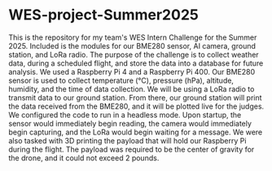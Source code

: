 # WES-project-Summer2025
This is the repository for my team's WES Intern Challenge for the Summer 2025. Included is the modules for our BME280 sensor, AI camera, ground station, and LoRa radio. The purpose of the challenge is to collect weather data, during a scheduled flight, and store the data into a database for future analysis. We used a Raspberry Pi 4 and a Raspberry Pi 400. Our BME280 sensor is used to collect temperature (°C), pressure (hPa), altitude, humidity, and the time of data collection. We will be using a LoRa radio to transmit data to our ground station. From there, our ground station will print the data received from the BME280, and it will be plotted live for the judges. We configured the code to run in a headless mode. Upon startup, the sensor would immediately begin reading, the camera would immediately begin capturing, and the LoRa would begin waiting for a message.
We were also tasked with 3D printing the payload that will hold our Raspberry Pi during the flight. The payload was required to be the center of gravity for the drone, and it could not exceed 2 pounds.
